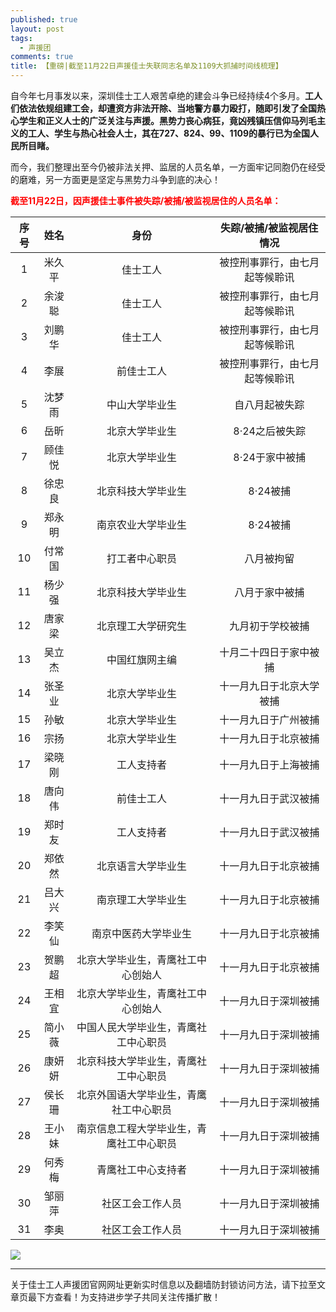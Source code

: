 ```yaml
---
published: true
layout: post
tags:
  - 声援团
comments: true
title: 【重磅|截至11月22日声援佳士失联同志名单及1109大抓捕时间线梳理】
---
```


自今年七月事发以来，深圳佳士工人艰苦卓绝的建会斗争已经持续4个多月。**工人们依法依规组建工会，却遭资方非法开除、当地警方暴力殴打，随即引发了全国热心学生和正义人士的广泛关注与声援。黑势力丧心病狂，竟凶残镇压信仰马列毛主义的工人、学生与热心社会人士，其在727、824、99、1109的暴行已为全国人民所目睹。**

而今，我们整理出至今仍被非法关押、监居的人员名单，一方面牢记同胞仍在经受的磨难，另一方面更是坚定与黑势力斗争到底的决心！

<span style="color: #ff0000;"><strong>截至11月22日，因声援佳士事件被失踪/被捕/被监视居住的人员名单：</strong></span>

序号|姓名|身份|失踪/被捕/被监视居住情况
:--:|:--:|:--:|:--:
1|米久平|佳士工人|被控刑事罪行，由七月起等候聆讯
2|余浚聪|佳士工人|被控刑事罪行，由七月起等候聆讯
3|刘鹏华|佳士工人|被控刑事罪行，由七月起等候聆讯
4|李展|前佳士工人|被控刑事罪行，由七月起等候聆讯
5|沈梦雨|中山大学毕业生|自八月起被失踪
6|岳昕|北京大学毕业生|8·24之后被失踪
7|顾佳悦|北京大学毕业生|8·24于家中被捕
8|徐忠良|北京科技大学毕业生|8·24被捕
9|郑永明|南京农业大学毕业生|8·24被捕
10|付常国|打工者中心职员|八月被拘留
11|杨少强|北京科技大学毕业生|八月于家中被捕
12|唐家梁|北京理工大学研究生|九月初于学校被捕
13|吴立杰|中国红旗网主编|十月二十四日于家中被捕
14|张圣业|北京大学毕业生|十一月九日于北京大学被捕
15|孙敏|北京大学毕业生|十一月九日于广州被捕
16|宗扬|北京大学毕业生|十一月九日于北京被捕
17|梁晓刚|工人支持者|十一月九日于上海被捕
18|唐向伟|前佳士工人|十一月九日于武汉被捕
19|郑时友|工人支持者|十一月九日于武汉被捕
20|郑依然|北京语言大学毕业生|十一月九日于北京被捕
21|吕大兴|南京理工大学毕业生|十一月九日于北京被捕
22|李笑仙|南京中医药大学毕业生|十一月九日于北京被捕
23|贺鹏超|北京大学毕业生，青鹰社工中心创始人|十一月九日于北京被捕
24|王相宜|北京大学毕业生，青鹰社工中心创始人|十一月九日于深圳被捕
25|简小薇|中国人民大学毕业生，青鹰社工中心职员|十一月九日于深圳被捕
26|康妍妍|北京科技大学毕业生，青鹰社工中心职员|十一月九日于深圳被捕
27|侯长珊|北京外国语大学毕业生，青鹰社工中心职员|十一月九日于深圳被捕
28|王小妹|南京信息工程大学毕业生，青鹰社工中心职员|十一月九日于深圳被捕
29|何秀梅|青鹰社工中心支持者|十一月九日于深圳被捕
30|邹丽萍|社区工会工作人员|十一月九日于深圳被捕
31|李奥|社区工会工作人员|十一月九日于深圳被捕


<img src="https://baijiang01.files.wordpress.com/2018/11/e697b6e997b4e7babf.jpg">

---
关于佳士工人声援团官网网址更新实时信息以及翻墙防封锁访问方法，请下拉至文章页最下方查看！为支持进步学子共同关注传播扩散！
